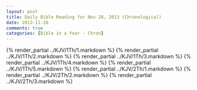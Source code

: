 ```yaml
---
layout: post
title: Daily Bible Reading for Nov 28, 2013 (Chronological)
date: 2013-11-28
comments: true
categories: [Bible in a Year - Chron]
---
```

{% render_partial ../KJV/1Th/1.markdown %}
{% render_partial ../KJV/1Th/2.markdown %}
{% render_partial ../KJV/1Th/3.markdown %}
{% render_partial ../KJV/1Th/4.markdown %}
{% render_partial ../KJV/1Th/5.markdown %}
{% render_partial ../KJV/2Th/1.markdown %}
{% render_partial ../KJV/2Th/2.markdown %}
{% render_partial ../KJV/2Th/3.markdown %}
